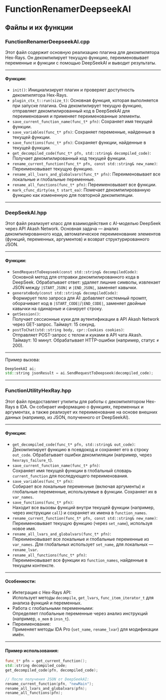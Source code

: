 ﻿# FunctionRenamerDeepseekAI

## Файлы и их функции

### FunctionRenamerDeepseekAI.cpp
Этот файл содержит основную реализацию плагина для декомпилятора Hex-Rays. Он декомпилирует текущую функцию, переименовывает переменные и функции с помощью DeepSeekAI и выводит результаты.

---

#### Функции:
- `init()`: Инициализирует плагин и проверяет доступность декомпилятора Hex-Rays.
- `plugin_ctx_t::run(size_t)`: Основная функция, которая выполняется при запуске плагина. Она декомпилирует текущую функцию, отправляет декомпилированный код в DeepSeekAI для переименования и применяет переименованные элементы.
- `save_current_function_name(func_t* pfn)`: Сохраняет имя текущей функции.
- `save_variables(func_t* pfn)`: Сохраняет переменные, найденные в текущей функции.
- `save_functions(func_t* pfn)`: Сохраняет функции, найденные в текущей функции.
- `get_decompiled_code(func_t* pfn, std::string& decompiled_code)`: Получает декомпилированный код текущей функции.
- `rename_current_function(func_t* pfn, const std::string& new_name)`: Переименовывает текущую функцию.
- `rename_all_lvars_and_globalvars(func_t* pfn)`: Переименовывает все локальные и глобальные переменные.
- `rename_all_functions(func_t* pfn)`: Переименовывает все функции.
- `mark_cfunc_dirty(ea_t start_ea)`: Помечает декомпилированную функцию как измененную для повторной декомпиляции.

---

### DeepSeekAI.hpp  
Этот файл реализует класс для взаимодействия с AI-моделью DeepSeek через API Akash Network. Основная задача — анализ декомпилированного кода, автоматическое переименование элементов (функций, переменных, аргументов) и возврат структурированного JSON.  

---

#### Функции:  
- `SendRequestToDeepseek(const std::string& decompiledCode)`:  
  Основной метод для отправки декомпилированного кода в DeepSeek. Обрабатывает ответ: удаляет лишние символы, извлекает JSON между `|START_JSON|` и `|END_JSON|`, заменяет кавычки.  
- `generateBody(const std::string& decompiledCode)`:  
  Формирует тело запроса для AI: добавляет системный промпт, оборачивает код в `|START_CODE|`/`|END_CODE|`, заменяет двойные кавычки на одинарные и санирует строку.  
- `getSession()`:  
  Получает сессионные куки для аутентификации в API Akash Network через GET-запрос. Таймаут: 15 секунд.  
- `postToChat(std::string body, cpr::Cookies cookies)`:  
  Отправляет POST-запрос с телом и куками в API чата Akash. Таймаут: 10 минут. Обрабатывает HTTP-ошибки (например, статус ≠ 200).  

---

Пример вызова:  
```cpp  
DeepSeekAI ai;  
std::string jsonResult = ai.SendRequestToDeepseek(decompiled_code);  
```

---

### FunctionUtilityHexRay.hpp  
Этот файл предоставляет утилиты для работы с декомпилятором Hex-Rays в IDA. Он собирает информацию о функциях, переменных и аргументах, а также реализует их переименование на основе внешних данных (например, из JSON, полученного от DeepSeekAI).  

---

#### Функции:  
- `get_decompiled_code(func_t* pfn, std::string& out_code)`:  
  Декомпилирует функцию в псевдокод и сохраняет его в строку `out_code`. Обрабатывает ошибки декомпиляции (например, через `hexrays_failure_t`).
- `save_current_function_name(func_t* pfn)`:  
  Сохраняет имя текущей функции в глобальный словарь `current_function` для последующего переименования.
- `save_variables(func_t* pfn)`:  
  Собирает все локальные переменные (включая аргументы) и глобальные переменные, используемые в функции. Сохраняет их в `var_names`.
- `save_functions(func_t* pfn)`:  
  Находит все вызовы функций внутри текущей функции (например, через инструкции `call`) и сохраняет их имена в `function_names`.
- `rename_current_function(func_t* pfn, const std::string& new_name)`:  
  Переименовывает текущую функцию (через `set_name`), используя новое имя.
- `rename_all_lvars_and_globalvars(func_t* pfn)`:  
  Переименовывает все локальные и глобальные переменные из `var_names`. Для глобальных использует `set_name`, для локальных — `rename_lvar`.
- `rename_all_functions(func_t* pfn)`:  
  Переименовывает все функции из `function_names`, найденные в текущем контексте.  

---

#### Особенности:  
- Интеграция с Hex-Rays API:  
  Использует методы `decompile`, `get_lvars`, `func_item_iterator_t` для анализа функций и переменных.  
- Работа с глобальными переменными:  
  Определяет глобальные переменные через анализ инструкций (например, `o_mem` в `insn_t`).  
- Переименование:  
  Применяет методы IDA Pro (`set_name`, `rename_lvar`) для модификации имён.  

---

#### Пример использования:
```cpp
func_t* pfn = get_current_function();
std::string decompiled_code;
get_decompiled_code(pfn, decompiled_code);

// После получения JSON от DeepSeekAI:
rename_current_function(pfn, "newMain");
rename_all_lvars_and_globalvars(pfn);
rename_all_functions(pfn);
```  
